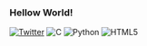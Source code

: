 ### Hellow World!

<!--
**carlossinhache/carlossinhache** is a ✨ _special_ ✨ repository because its `README.md` (this file) appears on your GitHub profile.

Here are some ideas to get you started:

- 🔭 I’m currently working on ...
- 🌱 I’m currently learning ...
- 👯 I’m looking to collaborate on ...
- 🤔 I’m looking for help with ...
- 💬 Ask me about ...
- 📫 How to reach me: ...
- 😄 Pronouns: ...
- ⚡ Fun fact: ...
-->


[![Twitter](https://img.shields.io/badge/Twitter-1DA1F2?style=for-the-badge&logo=twitter&logoColor=white)](https://twitter.com/csinhache)
![C](https://img.shields.io/badge/c-%2300599C.svg?style=for-the-badge&logo=c&logoColor=FFEF68)
![Python](https://img.shields.io/badge/python-3670A0?style=for-the-badge&logo=python&logoColor=FFEF68)
![HTML5](https://img.shields.io/badge/html5-%23E34F26.svg?style=for-the-badge&logo=html5&logoColor=FFEF68)
